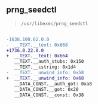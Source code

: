 ## prng_seedctl

> `/usr/libexec/prng_seedctl`

```diff

-1638.100.62.0.0
-  __TEXT.__text: 0x668
+1736.0.22.0.0
+  __TEXT.__text: 0x664
   __TEXT.__auth_stubs: 0x150
   __TEXT.__cstring: 0x1d4
-  __TEXT.__unwind_info: 0x58
+  __TEXT.__unwind_info: 0x68
   __DATA_CONST.__auth_got: 0xa8
   __DATA_CONST.__got: 0x20
   __DATA_CONST.__const: 0x38

```
